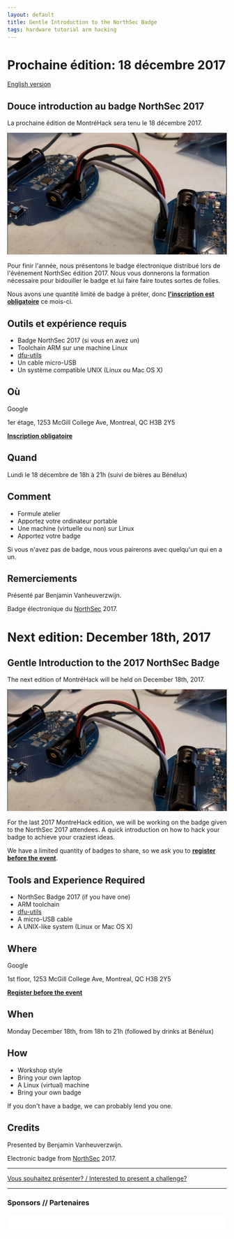 ```yaml
---
layout: default
title: Gentle Introduction to the NorthSec Badge
tags: hardware tutorial arm hacking
---
```


# Prochaine édition: 18 décembre 2017

[English version](#english)

## Douce introduction au badge NorthSec 2017

La prochaine édition de MontréHack sera tenu le 18 décembre 2017.

![NorthSec 2017 badge](/images/17-12_nsec_badge_wired.png)

Pour finir l'année, nous présentons le badge électronique distribué lors de
l'événement NorthSec édition 2017. Nous vous donnerons la formation nécessaire
pour bidouiller le badge et lui faire faire toutes sortes de folies.

Nous avons une quantité limité de badge à prêter, donc [**l'inscription est
obligatoire**](https://www.eventbrite.ca/e/montrehack-gentle-introduction-to-the-2017-northsec-badge-tickets-41230165535)
ce mois-ci.

## Outils et expérience requis

* Badge NorthSec 2017 (si vous en avez un)
* Toolchain ARM sur une machine Linux
* [dfu-utils](http://dfu-util.sourceforge.net)
* Un cable micro-USB
* Un système compatible UNIX (Linux ou Mac OS X)

## Où

Google

1er étage, 1253 McGill College Ave, Montreal, QC H3B 2Y5

[**Inscription obligatoire**](https://www.eventbrite.ca/e/montrehack-gentle-introduction-to-the-2017-northsec-badge-tickets-41230165535)

## Quand

Lundi le 18 décembre de 18h à 21h (suivi de bières au Bénélux)

## Comment

* Formule atelier
* Apportez votre ordinateur portable
* Une machine (virtuelle ou non) sur Linux
* Apportez votre badge

Si vous n'avez pas de badge, nous vous pairerons avec quelqu'un qui en a un.

## Remerciements

Présenté par Benjamin Vanheuverzwijn.

Badge électronique du [NorthSec](https://nsec.io) 2017.

<a id="english"></a>

# Next edition: December 18th, 2017

## Gentle Introduction to the 2017 NorthSec Badge

The next edition of MontréHack will be held on December 18th, 2017.

![NorthSec 2017 badge](/images/17-12_nsec_badge_wired.png)

For the last 2017 MontreHack edition, we will be working on the badge given
to the NorthSec 2017 attendees. A quick introduction on how to hack your
badge to achieve your craziest ideas.

We have a limited quantity of badges to share, so we ask you to
[**register before the event**](https://www.eventbrite.ca/e/montrehack-gentle-introduction-to-the-2017-northsec-badge-tickets-41230165535).

## Tools and Experience Required

* NorthSec Badge 2017 (if you have one)
* ARM toolchain
* [dfu-utils](http://dfu-util.sourceforge.net)
* A micro-USB cable
* A UNIX-like system (Linux or Mac OS X)

## Where

Google

1st floor, 1253 McGill College Ave, Montreal, QC H3B 2Y5

[**Register before the event**](https://www.eventbrite.ca/e/montrehack-gentle-introduction-to-the-2017-northsec-badge-tickets-41230165535)

## When

Monday December 18th, from 18h to 21h (followed by drinks at Bénélux)

## How

* Workshop style
* Bring your own laptop
* A Linux (virtual) machine
* Bring your own badge

If you don't have a badge, we can probably lend you one.

## Credits

Presented by Benjamin Vanheuverzwijn.

Electronic badge from [NorthSec](https://nsec.io) 2017.

<hr/>

[Vous souhaitez présenter? / Interested to present a challenge?](https://github.com/montrehack/montrehack.github.com/wiki/Present-at-Montrehack)

<hr/>

### Sponsors // Partenaires

[![Brasserie Benelux](/images/benelux.png)](http://brasseriebenelux.com/)
